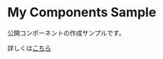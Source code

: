 # My Components Sample

公開コンポーネントの作成サンプルです。

詳しくは[こちら](https://qiita.com/isuke/items/6f293d02286cf9836811)
